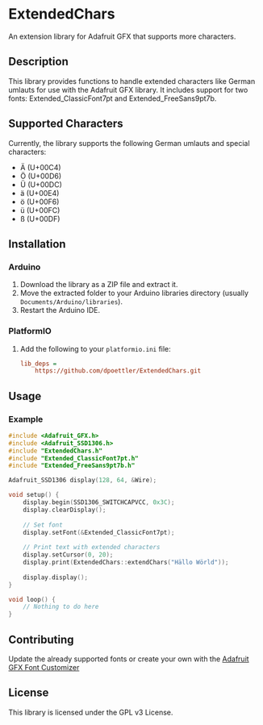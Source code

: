 # ExtendedChars

An extension library for Adafruit GFX that supports more characters.

## Description

This library provides functions to handle extended characters like German umlauts for use with the Adafruit GFX library. It includes support for two fonts: Extended_ClassicFont7pt and Extended_FreeSans9pt7b.

## Supported Characters

Currently, the library supports the following German umlauts and special characters:
- Ä (U+00C4)
- Ö (U+00D6)
- Ü (U+00DC)
- ä (U+00E4)
- ö (U+00F6)
- ü (U+00FC)
- ß (U+00DF)

## Installation

### Arduino

1. Download the library as a ZIP file and extract it.
2. Move the extracted folder to your Arduino libraries directory (usually `Documents/Arduino/libraries`).
3. Restart the Arduino IDE.

### PlatformIO

1. Add the following to your `platformio.ini` file:
    ```ini
    lib_deps =
        https://github.com/dpoettler/ExtendedChars.git
    ```

## Usage

### Example

```cpp
#include <Adafruit_GFX.h>
#include <Adafruit_SSD1306.h>
#include "ExtendedChars.h"
#include "Extended_ClassicFont7pt.h"
#include "Extended_FreeSans9pt7b.h"

Adafruit_SSD1306 display(128, 64, &Wire);

void setup() {
    display.begin(SSD1306_SWITCHCAPVCC, 0x3C);
    display.clearDisplay();
    
    // Set font
    display.setFont(&Extended_ClassicFont7pt);
    
    // Print text with extended characters
    display.setCursor(0, 20);
    display.print(ExtendedChars::extendChars("Hällo Wörld"));
    
    display.display();
}

void loop() {
    // Nothing to do here
}
```

## Contributing
Update the already supported fonts or create your own with the [Adafruit GFX Font Customizer](https://tchapi.github.io/Adafruit-GFX-Font-Customiser/)

## License
This library is licensed under the GPL v3 License.
